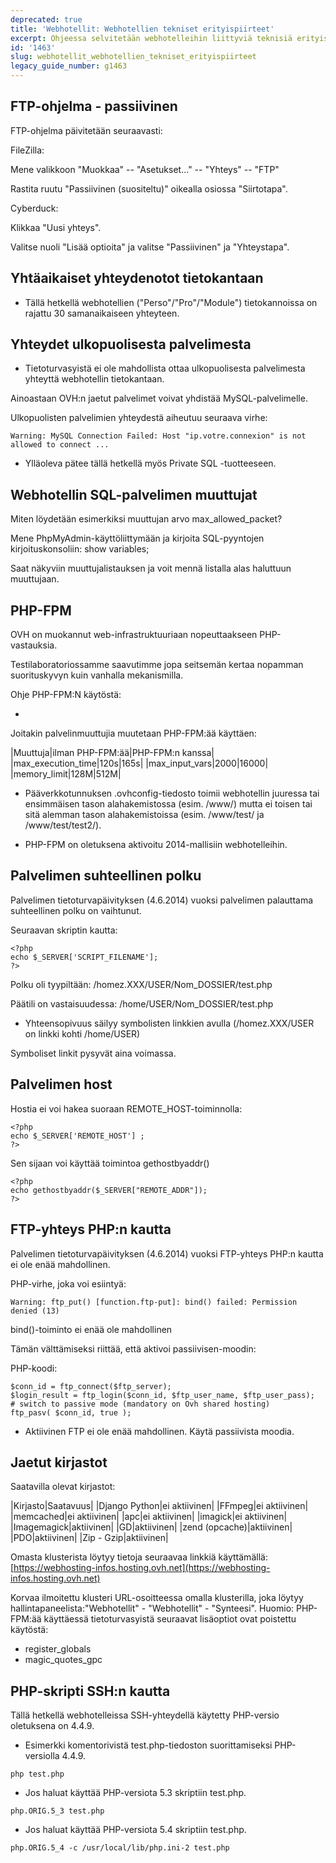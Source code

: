 ```yaml
---
deprecated: true
title: 'Webhotellit: Webhotellien tekniset erityispiirteet'
excerpt: Ohjeessa selvitetään webhotelleihin liittyviä teknisiä erityispiirteitä.
id: '1463'
slug: webhotellit_webhotellien_tekniset_erityispiirteet
legacy_guide_number: g1463
---
```



## FTP-ohjelma - passiivinen
FTP-ohjelma päivitetään seuraavasti:

FileZilla:

Mene valikkoon "Muokkaa" -- "Asetukset..." -- "Yhteys" -- "FTP"

Rastita ruutu "Passiivinen (suositeltu)" oikealla osiossa "Siirtotapa".

Cyberduck:

Klikkaa "Uusi yhteys".

Valitse nuoli "Lisää optioita" ja valitse "Passiivinen" ja "Yhteystapa".


## Yhtäaikaiset yhteydenotot tietokantaan

- Tällä hetkellä webhotellien ("Perso"/"Pro"/"Module") tietokannoissa on rajattu 30 samanaikaiseen yhteyteen.




## Yhteydet ulkopuolisesta palvelimesta

- Tietoturvasyistä ei ole mahdollista ottaa ulkopuolisesta palvelimesta yhteyttä webhotellin tietokantaan.


Ainoastaan OVH:n jaetut palvelimet voivat yhdistää MySQL-palvelimelle.

Ulkopuolisten palvelimien yhteydestä aiheutuu seuraava virhe:


```
Warning: MySQL Connection Failed: Host "ip.votre.connexion" is not allowed to connect ...
```



- Ylläoleva pätee tällä hetkellä myös Private SQL -tuotteeseen.




## Webhotellin SQL-palvelimen muuttujat
Miten löydetään esimerkiksi muuttujan arvo max_allowed_packet?

Mene PhpMyAdmin-käyttöliittymään ja kirjoita SQL-pyyntojen kirjoituskonsoliin:
show variables;

Saat näkyviin muuttujalistauksen ja voit mennä listalla alas haluttuun muuttujaan.


## PHP-FPM
OVH on muokannut web-infrastruktuuriaan nopeuttaakseen PHP-vastauksia.

Testilaboratoriossamme saavutimme jopa seitsemän kertaa nopamman suorituskyvyn kuin vanhalla mekanismilla.

Ohje PHP-FPM:N käytöstä:


- []({legacy}1175)


Joitakin palvelinmuuttujia muutetaan PHP-FPM:ää käyttäen:

|Muuttuja|ilman PHP-FPM:ää|PHP-FPM:n kanssa|
|max_execution_time|120s|165s|
|max_input_vars|2000|16000|
|memory_limit|128M|512M|



- Pääverkkotunnuksen .ovhconfig-tiedosto toimii webhotellin juuressa tai ensimmäisen tason alahakemistossa (esim. /www/) mutta ei toisen tai sitä alemman tason alahakemistoissa (esim. /www/test/ ja /www/test/test2/).

- PHP-FPM on oletuksena aktivoitu 2014-mallisiin webhotelleihin.




## Palvelimen suhteellinen polku
Palvelimen tietoturvapäivityksen (4.6.2014) vuoksi palvelimen palauttama suhteellinen polku on vaihtunut.

Seuraavan skriptin kautta:


```
<?php
echo $_SERVER['SCRIPT_FILENAME'];
?>
```


Polku oli tyypiltään: /homez.XXX/USER/Nom_DOSSIER/test.php

Päätili on vastaisuudessa: /home/USER/Nom_DOSSIER/test.php


- Yhteensopivuus säilyy symbolisten linkkien avulla (/homez.XXX/USER on linkki kohti /home/USER)


Symboliset linkit pysyvät aina voimassa.


## Palvelimen host
Hostia ei voi hakea suoraan REMOTE_HOST-toiminnolla:


```
<?php
echo $_SERVER['REMOTE_HOST'] ;
?>
```


Sen sijaan voi käyttää toimintoa gethostbyaddr()


```
<?php
echo gethostbyaddr($_SERVER["REMOTE_ADDR"]);
?>
```




## FTP-yhteys PHP:n kautta
Palvelimen tietoturvapäivityksen (4.6.2014) vuoksi FTP-yhteys PHP:n kautta ei ole enää mahdollinen.

PHP-virhe, joka voi esiintyä:


```
Warning: ftp_put() [function.ftp-put]: bind() failed: Permission denied (13)
```


bind()-toiminto ei enää ole mahdollinen

Tämän välttämiseksi riittää, että aktivoi passiivisen-moodin:

PHP-koodi:

```
$conn_id = ftp_connect($ftp_server);
$login_result = ftp_login($conn_id, $ftp_user_name, $ftp_user_pass);
# switch to passive mode (mandatory on Ovh shared hosting)
ftp_pasv( $conn_id, true );
```



- Aktiivinen FTP ei ole enää mahdollinen. Käytä passiivista moodia.




## Jaetut kirjastot
Saatavilla olevat kirjastot:

|Kirjasto|Saatavuus|
|Django Python|ei aktiivinen|
|FFmpeg|ei aktiivinen|
|memcached|ei aktiivinen|
|apc|ei aktiivinen|
|imagick|ei aktiivinen|
|Imagemagick|aktiivinen|
|GD|aktiivinen|
|zend (opcache)|aktiivinen|
|PDO|aktiivinen|
|Zip - Gzip|aktiivinen|


Omasta klusterista löytyy tietoja seuraavaa linkkiä käyttämällä:
[https://webhosting-infos.hosting.ovh.net](https://webhosting-infos.hosting.ovh.net)

Korvaa ilmoitettu klusteri URL-osoitteessa omalla klusterilla, joka löytyy hallintapaneelista:"Webhotellit" - "Webhotellit" - "Synteesi".
Huomio: PHP-FPM:ää käyttäessä tietoturvasyistä seuraavat lisäoptiot ovat poistettu käytöstä:


- register_globals
- magic_quotes_gpc




## PHP-skripti SSH:n kautta
Tällä hetkellä webhotelleissa SSH-yhteydellä käytetty PHP-versio oletuksena on 4.4.9.


- Esimerkki komentorivistä test.php-tiedoston suorittamiseksi PHP-versiolla 4.4.9.


```
php test.php
```


- Jos haluat käyttää PHP-versiota 5.3 skriptiin test.php.


```
php.ORIG.5_3 test.php
```


- Jos haluat käyttää PHP-versiota 5.4 skriptiin test.php.


```
php.ORIG.5_4 -c /usr/local/lib/php.ini-2 test.php
```




